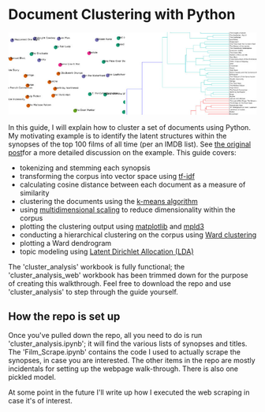 # Document Clustering with Python

![](../.gitbook/assets/header_short.jpg)

In this guide, I will explain how to cluster a set of documents using Python. My motivating example is to identify the latent structures within the synopses of the top 100 films of all time \(per an IMDB list\). See [the original post](http://www.brandonrose.org/top100)for a more detailed discussion on the example. This guide covers:

*  tokenizing and stemming each synopsis
*  transforming the corpus into vector space using [tf-idf](http://en.wikipedia.org/wiki/Tf%E2%80%93idf)
*  calculating cosine distance between each document as a measure of similarity
*  clustering the documents using the [k-means algorithm](http://en.wikipedia.org/wiki/K-means_clustering)
*  using [multidimensional scaling](http://en.wikipedia.org/wiki/Multidimensional_scaling) to reduce dimensionality within the corpus
*  plotting the clustering output using [matplotlib](http://matplotlib.org/) and [mpld3](http://mpld3.github.io/)
*  conducting a hierarchical clustering on the corpus using [Ward clustering](http://en.wikipedia.org/wiki/Ward%27s_method)
*  plotting a Ward dendrogram
*  topic modeling using [Latent Dirichlet Allocation \(LDA\)](http://en.wikipedia.org/wiki/Latent_Dirichlet_allocation)

The 'cluster\_analysis' workbook is fully functional; the 'cluster\_analysis\_web' workbook has been trimmed down for the purpose of creating this walkthrough. Feel free to download the repo and use 'cluster\_analysis' to step through the guide yourself.

## How the repo is set up

Once you've pulled down the repo, all you need to do is run 'cluster\_analysis.ipynb'; it will find the various lists of synopses and titles. The 'Film\_Scrape.ipynb' contains the code I used to actually scrape the synopses, in case you are interested. The other items in the repo are mostly incidentals for setting up the webpage walk-through. There is also one pickled model.

At some point in the future I'll write up how I executed the web scraping in case it's of interest.

